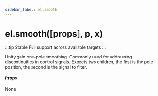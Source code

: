 ```yaml
---
sidebar_label: el.smooth
---
```


# el.smooth([props], p, x)

:::tip Stable
Full support across available targets
:::

Unity gain one-pole smoothing. Commonly used for addressing discontinuities in
control signals. Expects two children, the first is the pole position, the second
is the signal to filter.

#### Props

None

